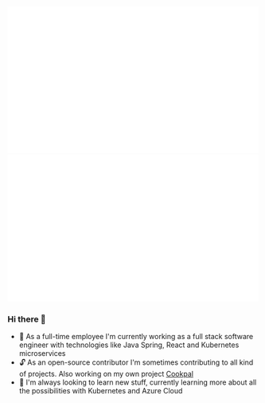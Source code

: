 
![GitHub overview](https://github.com/steve192/github-stats/blob/master/generated/overview.svg)
![GitHub languages](https://github.com/steve192/github-stats/blob/master/generated/languages.svg)

### Hi there 👋

- 🔭 As a full-time employee I'm currently working as a full stack software engineer with technologies like Java Spring, React and Kubernetes microservices 
- 🔓 As an open-source contributor I'm sometimes contributing to all kind of projects. Also working on my own project [Cookpal](https://github.com/steve192/opencookbook) 
- 🌱 I'm always looking to learn new stuff, currently learning more about all the possibilities with Kubernetes and Azure Cloud 

